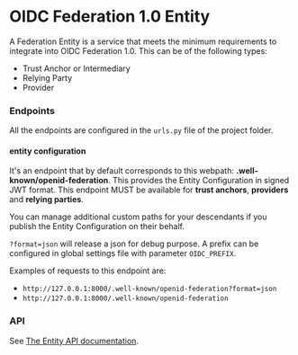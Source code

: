 # OIDC Federation 1.0 Entity

A Federation Entity is a service that meets the minimum requirements to integrate into OIDC Federation 1.0. This can be of the following types:

- Trust Anchor or Intermediary
- Relying Party
- Provider

### Endpoints

All the endpoints are configured in the `urls.py` file of the project folder.

#### entity configuration

It's an endpoint that by default corresponds to this webpath: __.well-known/openid-federation__.
This provides the Entity Configuration in signed JWT format.
This endpoint MUST be available for __trust anchors__, __providers__ and __relying parties__.

You can manage additional custom paths for your descendants if you publish the Entity Configuration on their behalf.

`?format=json` will release a json for debug purpose. A prefix can be configured in global settings file with parameter `OIDC_PREFIX`.

Examples of requests to this endpoint are:

- `http://127.0.0.1:8000/.well-known/openid-federation?format=json`
- `http://127.0.0.1:8000/.well-known/openid-federation`


### API

See [The Entity API documentation](../docs/FEDERATION_ENTITY_API.md).
